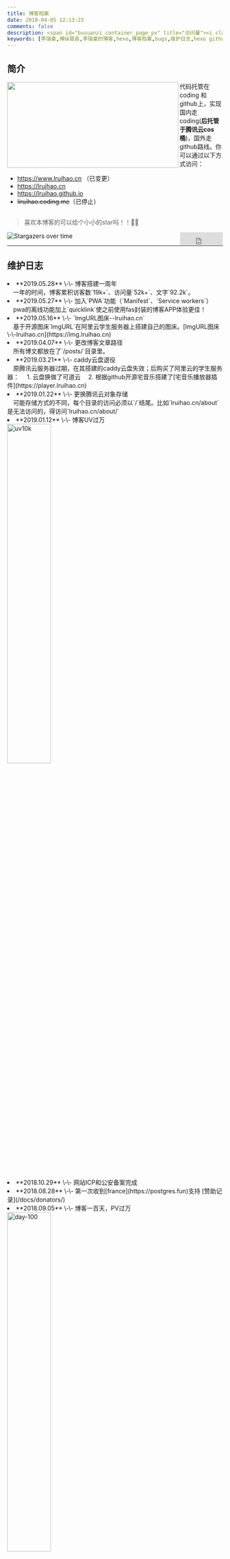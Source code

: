 ```yaml
---
title: 博客档案
date: 2018-04-05 12:13:23
comments: false
description: <span id="busuanzi_container_page_pv" title="访问量"><i class="fa fa-fw fa-rocket"></i> <span id="busuanzi_value_page_pv"></span></span>
keywords: [李瑞豪,博採眾長,李瑞豪的博客,hexo,博客档案,bugs,维护日志,hexo github,hexo coding,hexo 腾讯云cos,分类,标签,热度,百度统计,leancloud cdn,valine,gitalk,gitment,PWA,Manifest,Service workers]
---
```


<!--<script src="https://apps.bdimg.com/libs/jquery/2.1.4/jquery.min.js"></script>
<script id="ilt" src="https://player.lruihao.cn/player/js/player.js" key="2926f5bf57f7479f9309a644f8ce98bd"></script>-->

## 简介

<img src="/docs/images/cname.png" width="400" height="200" align="left">代码托管在coding 和github上，实现国内走coding(**后托管于腾讯云cos桶**)，国外走github路线。你可以通过以下方式访问：
* https://www.lruihao.cn （已变更）
* https://lruihao.cn
* https://lruihao.github.io
* <del>liruihao.coding.me</del>（已停止）
<div style="clear: both;"></div>

> 喜欢本博客的可以给个小小的star吗！！🏀🏀

<a class="gh-btn" id="gh-btn" href="https://github.com/Lruihao/Lruihao.github.io/" target="_blank" aria-label="Star on GitHub"><span class="gh-ico" aria-hidden="true"></span><span class="gh-text" id="gh-text"></span></a>
<iframe align="right" style="margin-left: 2px; margin-bottom:-5px;" frameborder="0" scrolling="0" width="100px" height="30px" src="https://ghbtns.com/github-btn.html?user=Lruihao&amp;repo=Lruihao.github.io&amp;type=star&amp;count=true">
</iframe>

![Stargazers over time](https://starchart.cc/Lruihao/lruihao.github.io.svg)

---

## 维护日志
<li>**2019.05.28** \-\- 博客搭建一周年</li>&emsp;一年的时间，博客累积访客数`19k+`、访问量`52k+`、文字`92.2k`。

<li>**2019.05.27** \-\- 加入`PWA`功能（`Manifest`、`Service workers`）</li>&emsp;pwa的离线功能加上`quicklink`使之前使用fas封装的博客APP体验更佳！

<li>**2019.05.16** \-\- `ImgURL图床--lruihao.cn`</li>&emsp;基于开源图床`ImgURL`在阿里云学生服务器上搭建自己的图床。[ImgURL图床\-\-lruihao.cn](https://img.lruihao.cn)

<li>**2019.04.07** \-\- 更改博客文章路径</li>&emsp;所有博文都放在了`/posts/`目录里。

<li>**2019.03.21** \-\- caddy云盘退役</li>&emsp;原腾讯云服务器过期，在其搭建的caddy云盘失效；后购买了阿里云的学生服务器：
&emsp;1. 云盘换做了可道云
&emsp;2. 根据github开源宅音乐搭建了[宅音乐播放器插件](https://player.lruihao.cn)

<li>**2019.01.22** \-\- 更换腾讯云对象存储</li>&emsp;可能存储方式的不同，每个目录的访问必须以`/`结尾。比如`lruihao.cn/about`是无法访问的，得访问`lruihao.cn/about/`

<li>**2019.01.12** \-\- 博客UV过万</li>
<img src="/docs/images/uv10k.png" width="45%" align="left" alt="uv10k" />
<div style="clear: both;"></div>
<li>**2018.10.29** \-\- 网站ICP和公安备案完成</li>
<li>**2018.08.28** \-\- 第一次收到[france](https://postgres.fun)支持 [赞助记录](/docs/donators/)</li>
<li>**2018.09.05** \-\- 博客一百天，PV过万</li>
<img src="/posts/day-100/100.png" width="45%" align="left" alt="day-100" />
<div style="clear: both;"></div>
<li>**2018.06 ~ 2018.09** \-\- 接入百度站长，seo优化，加入评论、客服、访客统计等。创建[RUI豪小栈](https://www.lruihao.cn)</li>
<li>**2018.05.28 20:01:01** \-\- 博客诞生 [博客搭建及美化教程](/categories/hexo/)</li>

---

## BUGs
> 日常BUG记录，欢迎大家找出其他bug!
> 还有好多好多bug，越改越多...

### 不蒜子UV计数器
**问题描述：**
加入PWA后不蒜子计数的UV方式在**安卓**手机上浏览器失效（**微信，QQ等内置浏览器正常**）
具体表现为每次刷新都+1，测试浏览器包括：
- 小米自带浏览器
- 夸克浏览器
- via浏览器
- X浏览器

**解决办法：**
反馈了不蒜子的作者无果，暂未解决，保留bug。
### leancloud cdn资源证书失效
**问题描述：**
leancloud cdn资源证书失效，导致valine的评论及访客数统计显示失败。
<img src="/docs/images/leancloudcdn.png" />
**解决办法：**
下载js放在本地，或者等待leancloud更新证书（一到两天）。

另外在leancloud博客看到相关[开发版线程策略](https://blog.leancloud.cn/6738/)的调整，感觉leancloud的免费服务是越来越难用了。反馈了一波valine作者更换云后端，作者也表示已挖坑！最近将做开发~


### leancloud api 429错误


- {% label danger@信息 %} - Too many requests.
- {% label danger@含义 %} - 超过应用的流控限制，即超过每个应用同一时刻最多可使用的工作线程数，或者说同一时刻最多可以同时处理的数据请求。通过 `控制台 > 存储 > API 统计 > API 性能 > 总览` 可以查看应用产生的请求统计数据，如平均工作线程、平均响应时间等。

最近几天打开博客总是看到首页的访问数统计为0，刷新一下又好了，感觉是和前一段时间加的那个[热度](https://lruihao.cn//docs/top/)页面一样的，热度页面采用增加延迟的方法解决了统计失败的问题。当时不知道为什么，这次这个问题的出现，我打开浏览器控制台，发现好几个`429`的错误，而且多数情况下是4个一起出现。于是不管三七二十一，先查一下429是什么，在leancloud官网找到了上面的描述，还看了一下自己的统计信息，如下图。
![统计信息](/docs/images/429.png)
所以**解决方案**大致三种:
1. 充钱升级商业版 <i class="fa fa-square"></i>
2. 降低api使用的线程数 <i class="fa fa-check-square"></i>
3. 增加api延迟 <i class="fa fa-check-square"></i>

**本次问题具体解决方案：**
打开站点配置文件找到如下字段，首页每页修改为6
```
index_generator:
  path: ''
  per_page: 6
  order_by: -date
archive_generator:
  per_page: 10
```

### CPU占用过高
前两天收到网友的反馈，说我的网站打开CPU占用80%多，我以前都没想过这些性能问题，突然出现就慌了，一开始怀疑是js的原因，后来又有人反馈截图说他的电脑上正常，不过在win10的电脑上就很高，后来在浏览器中吧js加载关掉就正常了，说明就是js造成的，虽然不懂js，不过为了解决这个致命的问题还是硬着头皮，在翻next源码中，自己用过的js,翻了一整天没找出结果，期间还麻烦晓剑帮我找了。知道今天又找了一上午才找到，罪魁祸首，是next提供的动态壁纸，后来测试了一下，那些动态壁纸都会让CPU飚起来，不知道是我改了什么源码的原因，还是静态壁纸和动态壁纸不能一起用的原因。不过总之这个问题吧已经解决，开心。
![浏览器web工具性能分析](/docs/images/cpu2.png)
![解决](/docs/images/cpu1.png)

### 杂七杂八
* 使用hexo-all-minifier压缩博文，导致打赏button失效；原因：压缩倒是button那块div，有一个叫`'QR'`的id,压缩后变成小写`' qr'`
解决方法：
	1. 取消html或js压缩；或者取消压缩打赏文件reward.swig（未测试）；
	2. 打开reward.swig把第三行中的`document.getElementById('QR');`改为`document.getElementById(&quot;QR&quot;);`；

### 评论

* gitalk评论插件，由于我没有对文章标题id进行md5等转码，所以在较长标题博客下可能造成github登录失败等原因以至于无法评论，所以评论不太友好，大佬略过，~~这个bug目前我不打算修复~~(我换了gitment评论)，懒！然后如果实在有啥问题可以在右边栏的在线客服那里在线联系我，也可以加上面的联系方式联系我！（我也是小白哈哈哈哈哈！）

* gitment bug，解决gitalk大部分问题，但是还是存在以下问题：
 * 手机浏览器无法登陆的问题，目测手机浏览器对文章标题转码导致。解决方案：去一篇标题短的文章下面登陆再回来评论。
 * 文章标题还是不能太长，我并没有将id做转码缩短处理，只是对github中文lable简单地处理了一下。

* gitment在我双线部署后，被我抛弃了，其实我挺喜欢gitment的Markdown语法功能的，但是比较适合github.io这种域名的，主要是登陆问题，我觉得是返回值啥的，gitment的仓库在github上。就这样吧，用来必力评论吧，虽然是韩国的，加载会慢点，不过没关系，反正没人评论，都是我自己记录，足够了！！！

### 彩蛋 

* ~~[www.lruihao.cn](https://www.lruihao.cn)和[lruihao.cn](https://lruihao.cn)的评论是不一样的~~
* ~~在留言页面地址后面加/index.html  ,这个的隐藏评论区hhhh，同样有第一种的区别~~
* 加“ /love/ ”,可以看到我和女票的一些小故事当然有密码的hhhh
* 加“ /book/ ”,可以看到几本金庸先生的小说
* 由于入口隐藏，所以比较隐蔽，算彩蛋也算bug吧，有时候利用这些bug写写东西也不错，就这样吧！
* 按下F12打开浏览器调试工具，在console可以看到一些“有趣”的东西- _ -!
* 网站背景亮度调节

|开关|调节|
|:-:|:-:|
|<li>Alt+Z: 打开夜间模式</li><li>Alt+X: 关闭夜间模式</li>|<li>Alt+↑: 增加亮度</li><li>Alt+↓: 降低亮度</li>|
